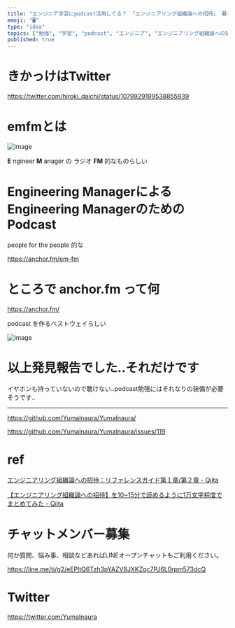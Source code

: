 ```yaml
---
title: "エンジニア学習にpodcast活用してる？ 「エンジニアリング組織論への招待」 著者の podcast を発見！  @hiroki_daic"
emoji: "🖥"
type: "idea"
topics: ["勉強", "学習", "podcast", "エンジニア", "エンジニアリング組織論への招待"]
published: true
---
```


# きかっけはTwitter

https://twitter.com/hiroki_daichi/status/1079929199538855939



# emfmとは

![image](https://user-images.githubusercontent.com/13635059/50570036-6f5f3000-0dbd-11e9-9427-9b62a6d4d748.png)

**E** ngineer **M** anager の ラジオ **FM** 的なものらしい

# Engineering ManagerによるEngineering ManagerのためのPodcast

people for the people 的な

https://anchor.fm/em-fm

# ところで anchor.fm って何

https://anchor.fm/

podcast を作るベストウェイらしい

![image](https://user-images.githubusercontent.com/13635059/50570039-8a31a480-0dbd-11e9-9a7c-26190100a5e7.png)



# 以上発見報告でした‥それだけです

イヤホンも持っていないので聴けない‥podcast勉强にはそれなりの装備が必要そうです‥


---

https://github.com/YumaInaura/YumaInaura/

https://github.com/YumaInaura/YumaInaura/issues/119

# ref

[エンジニアリング組織論への招待：リファレンスガイド第１章/第２章 - Qiita](https://qiita.com/hirokidaichi/items/195d42ee056ea85a3150)


[【エンジニアリング組織論への招待】を10~15分で読めるように1万文字程度でまとめてみた - Qiita](https://qiita.com/kamesennin/items/89d479112554a6f9d038)








<!-- Update From Qiita API -->

# チャットメンバー募集


何か質問、悩み事、相談などあればLINEオープンチャットもご利用ください。

https://line.me/ti/g2/eEPltQ6Tzh3pYAZV8JXKZqc7PJ6L0rpm573dcQ





# Twitter


https://twitter.com/YumaInaura


<!-- Update From Qiita API -->


